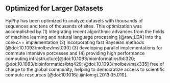## Optimized for Larger Datasets

HyPhy has been optimized to analyze datasets with thousands of sequences and tens of thousands of sites. 
This optimization was accomplished by (1) integrating recent algorithmic advances from the fields of machine learning and natural language processing [@raw:LDA] into the core c++ implementation (2) incorporating fast Bayseian methods [@doi:10.1093/molbev/mst030] (3) developing parallel implementations for commute intensive porcesses and (4) providing high performance computing infrastructure[@doi:10.1093/bioinformatics/bti320; @doi:10.1093/bioinformatics/btq429; @doi:10.1093/molbev/msx335] free of charge to the global community, helping to democratize access to scientific compute resources [@doi:10.1016/j.ijinfomgt.2013.05.010].